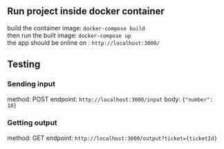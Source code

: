 ## Run project inside docker container

build the container image:  `docker-compose build` \
then run the built image: `docker-compose up` \
the app should be online on : `http://localhost:3000/`

## Testing

### Sending input

method: POST
endpoint: `http://localhost:3000/input`
body: `{"number": 10}`

### Getting output

method: GET
endpoint: `http://localhost:3000/output?ticket={ticketId}`
